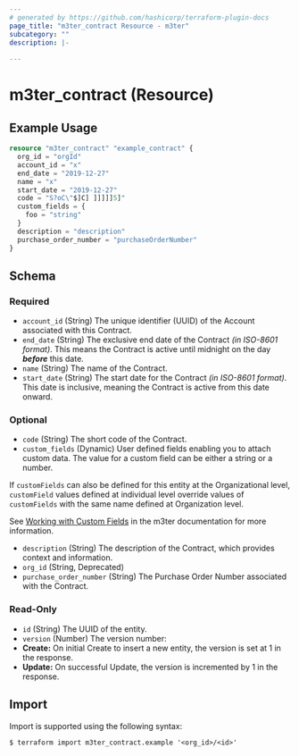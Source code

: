 ```yaml
---
# generated by https://github.com/hashicorp/terraform-plugin-docs
page_title: "m3ter_contract Resource - m3ter"
subcategory: ""
description: |-
  
---
```


# m3ter_contract (Resource)



## Example Usage

```terraform
resource "m3ter_contract" "example_contract" {
  org_id = "orgId"
  account_id = "x"
  end_date = "2019-12-27"
  name = "x"
  start_date = "2019-12-27"
  code = "S?oC\"$]C] ]]]]]5]"
  custom_fields = {
    foo = "string"
  }
  description = "description"
  purchase_order_number = "purchaseOrderNumber"
}
```

<!-- schema generated by tfplugindocs -->
## Schema

### Required

- `account_id` (String) The unique identifier (UUID) of the Account associated with this Contract.
- `end_date` (String) The exclusive end date of the Contract *(in ISO-8601 format)*. This means the Contract is active until midnight on the day ***before*** this date.
- `name` (String) The name of the Contract.
- `start_date` (String) The start date for the Contract *(in ISO-8601 format)*. This date is inclusive, meaning the Contract is active from this date onward.

### Optional

- `code` (String) The short code of the Contract.
- `custom_fields` (Dynamic) User defined fields enabling you to attach custom data. The value for a custom field can be either a string or a number.

If `customFields` can also be defined for this entity at the Organizational level, `customField` values defined at individual level override values of `customFields` with the same name defined at Organization level.

See [Working with Custom Fields](https://www.m3ter.com/docs/guides/creating-and-managing-products/working-with-custom-fields) in the m3ter documentation for more information.
- `description` (String) The description of the Contract, which provides context and information.
- `org_id` (String, Deprecated)
- `purchase_order_number` (String) The Purchase Order Number associated with the Contract.

### Read-Only

- `id` (String) The UUID of the entity.
- `version` (Number) The version number:
- **Create:** On initial Create to insert a new entity, the version is set at 1 in the response.
- **Update:** On successful Update, the version is incremented by 1 in the response.

## Import

Import is supported using the following syntax:

```shell
$ terraform import m3ter_contract.example '<org_id>/<id>'
```
